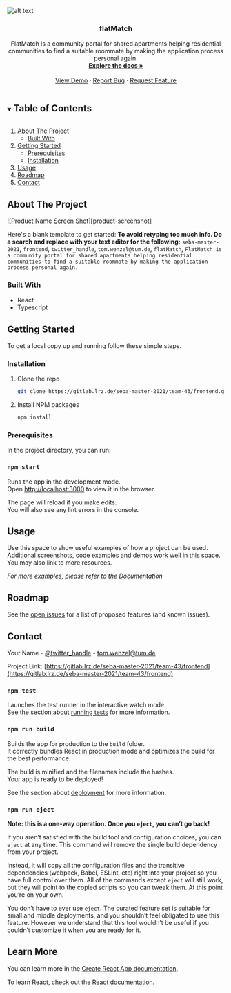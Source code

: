 
<!-- PROJECT SHIELDS -->
<!--
*** I'm using markdown "reference style" links for readability.
*** Reference links are enclosed in brackets [ ] instead of parentheses ( ).
*** See the bottom of this document for the declaration of the reference variables
*** for contributors-url, forks-url, etc. This is an optional, concise syntax you may use.
*** https://www.markdownguide.org/basic-syntax/#reference-style-links
-->
<!-- PROJECT LOGO -->
![alt text](https://gitlab.lrz.de/seba-master-2021/team-43/frontend/blob/master/src/logo.png)

<h3 align="center">flatMatch</h3>

  <p align="center">
    FlatMatch is a community portal for shared apartments helping residential communities to find a suitable roommate by making the application process personal again. 
    <br />
    <a href="https://gitlab.lrz.de/seba-master-2021/team-43/frontend"><strong>Explore the docs »</strong></a>
    <br />
    <br />
    <a href="https://gitlab.lrz.de/seba-master-2021/team-43/frontend">View Demo</a>
    ·
    <a href="https://gitlab.lrz.de/seba-master-2021/team-43/frontend/issues">Report Bug</a>
    ·
    <a href="https://gitlab.lrz.de/seba-master-2021/team-43/frontend/issues">Request Feature</a>
  </p>
</p>



<!-- TABLE OF CONTENTS -->
<details open="open">
  <summary><h2 style="display: inline-block">Table of Contents</h2></summary>
  <ol>
    <li>
      <a href="#about-the-project">About The Project</a>
      <ul>
        <li><a href="#built-with">Built With</a></li>
      </ul>
    </li>
    <li>
      <a href="#getting-started">Getting Started</a>
      <ul>
        <li><a href="#prerequisites">Prerequisites</a></li>
        <li><a href="#installation">Installation</a></li>
      </ul>
    </li>
    <li><a href="#usage">Usage</a></li>
    <li><a href="#roadmap">Roadmap</a></li>
    <li><a href="#contact">Contact</a></li>
  </ol>
</details>



<!-- ABOUT THE PROJECT -->
## About The Project

[![Product Name Screen Shot][product-screenshot]](https://example.com)

Here's a blank template to get started:
**To avoid retyping too much info. Do a search and replace with your text editor for the following:**
`seba-master-2021`, `frontend`, `twitter_handle`, `tom.wenzel@tum.de`, `flatMatch`, `FlatMatch is a community portal for shared apartments helping residential communities to find a suitable roommate by making the application process personal again. `


### Built With

* []() React
* []() Typescript



<!-- GETTING STARTED -->
## Getting Started

To get a local copy up and running follow these simple steps.

### Installation

1. Clone the repo
   ```sh
   git clone https://gitlab.lrz.de/seba-master-2021/team-43/frontend.git
   ```
2. Install NPM packages
   ```sh
   npm install
   ```



### Prerequisites

In the project directory, you can run:

### `npm start`

Runs the app in the development mode.\
Open [http://localhost:3000](http://localhost:3000) to view it in the browser.

The page will reload if you make edits.\
You will also see any lint errors in the console.




<!-- USAGE EXAMPLES -->
## Usage

Use this space to show useful examples of how a project can be used. Additional screenshots, code examples and demos work well in this space. You may also link to more resources.

_For more examples, please refer to the [Documentation](https://example.com)_



<!-- ROADMAP -->
## Roadmap

See the [open issues](https://gitlab.lrz.de/seba-master-2021/team-43/frontend/issues) for a list of proposed features (and known issues).






<!-- CONTACT -->
## Contact

Your Name - [@twitter_handle](https://twitter.com/twitter_handle) - tom.wenzel@tum.de

Project Link: [https://gitlab.lrz.de/seba-master-2021/team-43/frontend](https://gitlab.lrz.de/seba-master-2021/team-43/frontend)





<!-- MARKDOWN LINKS & IMAGES -->
<!-- https://www.markdownguide.org/basic-syntax/#reference-style-links -->
[contributors-shield]: https://img.shields.io/gitlab/contributors/seba-master-2021/team-43/repo.svg?style=for-the-badge
[contributors-url]: https://gitlab.lrz.de/seba-master-2021/team-43/repo/graphs/contributors
[forks-shield]: https://img.shields.io/gitlab/forks/seba-master-2021/team-43/repo.svg?style=for-the-badge
[forks-url]: https://gitlab.lrz.de/seba-master-2021/team-43/repo/network/members
[stars-shield]: https://img.shields.io/gitlab/stars/seba-master-2021/team-43/repo.svg?style=for-the-badge
[stars-url]: https://gitlab.lrz.de/seba-master-2021/team-43/repo/stargazers
[issues-shield]: https://img.shields.io/gitlab/issues/seba-master-2021/team-43/repo.svg?style=for-the-badge
[issues-url]: https://gitlab.lrz.de/seba-master-2021/team-43/repo/issues
[license-shield]: https://img.shields.io/gitlab/license/seba-master-2021/team-43/repo.svg?style=for-the-badge
[license-url]: https://gitlab.lrz.de/seba-master-2021/team-43/repo/blob/master/LICENSE.txt
[linkedin-shield]: https://img.shields.io/badge/-LinkedIn-black.svg?style=for-the-badge&logo=linkedin&colorB=555
[linkedin-url]: https://linkedin.com/in/seba-master-2021/team-43






### `npm test`

Launches the test runner in the interactive watch mode.\
See the section about [running tests](https://facebook.gitlab.io/create-react-app/docs/running-tests) for more information.

### `npm run build`

Builds the app for production to the `build` folder.\
It correctly bundles React in production mode and optimizes the build for the best performance.

The build is minified and the filenames include the hashes.\
Your app is ready to be deployed!

See the section about [deployment](https://facebook.gitlab.io/create-react-app/docs/deployment) for more information.

### `npm run eject`

**Note: this is a one-way operation. Once you `eject`, you can’t go back!**

If you aren’t satisfied with the build tool and configuration choices, you can `eject` at any time. This command will remove the single build dependency from your project.

Instead, it will copy all the configuration files and the transitive dependencies (webpack, Babel, ESLint, etc) right into your project so you have full control over them. All of the commands except `eject` will still work, but they will point to the copied scripts so you can tweak them. At this point you’re on your own.

You don’t have to ever use `eject`. The curated feature set is suitable for small and middle deployments, and you shouldn’t feel obligated to use this feature. However we understand that this tool wouldn’t be useful if you couldn’t customize it when you are ready for it.

## Learn More

You can learn more in the [Create React App documentation](https://facebook.gitlab.io/create-react-app/docs/getting-started).

To learn React, check out the [React documentation](https://reactjs.org/).
